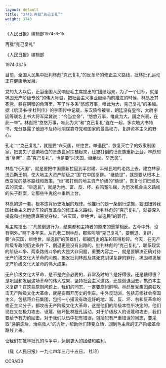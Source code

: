```yaml
---
layout: default
title: "3743.再批“克己复礼”"
weight: 3743
---
```


《人民日报》编辑部1974-3-15

再批“克己复礼”

《人民日报》编辑部

1974.03.15

目前，全国人民集中批判林彪“克己复礼”的反革命的修正主义路线，批林批孔运动正在健康地发展。

党的九大以后，正当全国人民响应毛主席提出的“团结起来，为了一个目标，就是巩固无产阶级专政”的伟大号召，把社会主义事业继续向前推进的时候，林彪及其死党，躲在阴暗的角落里，写了许多条“悠悠万事，唯此为大，克己复礼”的条幅。据《后汉书·李杜列传》的李固传中记载，东汉质帝被害，朝廷没有皇帝，太尉李固等联名上书大将军梁冀说：“今当立帝”，“悠悠万事，唯此为大。国之兴衰，在此一举”。林彪把“悠悠万事，唯此为大”和“克己复礼”连在一起，多次地大书特书，充分暴露了他迫不及待地阴谋篡夺党和国家的最高权力，复辟资本主义的野心。

孔老二“克己复礼”，就是要“兴灭国，继绝世，举逸民”，恢复灭亡了的奴隶制国家，把丧失了世袭地位的贵族世家扶植起来，让被打倒的旧贵族重新上台。林彪想当“皇帝”，搞“克己复礼”，也是要“兴灭国，继绝世，举逸民”。

林彪“兴灭国”，就是要把中国重新拉回到半封建、半殖民地的老路上去，建立林家法西斯王朝，使大地主大资产阶级之“国”在中国复辟。“继绝世”，就是要从根本上改变党的基本路线和政策，“继”被打倒的地主资产阶级的“绝世”，恢复他们已经失去的天堂。“举逸民”，就是为地、富、反、坏、右鸣冤叫屈，为历次机会主义路线的头子翻案，让那些牛鬼蛇神重新上台。

林彪的这一套，根本违背历史发展的规律。他推行的是一条倒行逆施，妄图扭转我国社会主义历史车轮的反革命的修正主义路线。批判林彪的“克己复礼”，就要深入揭露和批判他阴谋篡党夺权，“兴灭国，继绝世，举逸民”的罪行。

毛主席指出：“凡属倒退行为，结果都和主持者的原来的愿望相反。古今中外，没有例外。”两千多年来，从孔老二到林彪，那些叫嚷“克己复礼”，要倒退、复辟，要“兴灭国，继绝世，举逸民”的英雄们，都被历史的车轮压得粉碎。今天，在无产阶级专政的历史条件下，倒退更是没有出路的。批判林彪的“克己复礼”，联系现实的阶级斗争、两条路线斗争的大是大非问题，重要内容之一，就是要解决正确对待无产阶级文化大革命的问题，揭发批判林彪及其死党阴谋复辟的罪行，巩固和发展无产阶级文化大革命的伟大成果。

无产阶级文化大革命，是不是完全必要的，非常及时的？是好得很，还是糟得很？是巩固和发展这场革命的伟大成果，坚持社会主义道路，还是倒退回去，搞资本主义复辟？在这些原则问题上，我们的同志，一定要旗帜鲜明。林彪反党集团疯狂攻击无产阶级文化大革命，就是妄图开历史的倒车。中外反动派，包括苏修社会帝国主义，包括蒋介石集团，包括一小撮没有改造好的地、富、反、坏、右和反革命的修正主义分子，都攻击无产阶级文化大革命，这是他们的阶级本性所决定的。他们现在又在极力攻击、诬蔑、破坏批林批孔运动。对于阶级敌人的诬蔑和攻击，我们要给予有力的回击。对于我们队伍中犯有错误，包括犯有严重错误的同志，要采取“惩前毖后，治病救人”的方针，帮助他们转变立场，回到毛主席的无产阶级革命路线上来。

让我们在批林批孔的斗争中，达到更大的团结和胜利。

（载《人民日报》一九七四年三月十五日， 社论）

CCRADB

